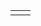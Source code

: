 <table>
    <tr>
        <td class="left" colspan="3">
        </td>
        <td class="right">
        </td>                                                 
</table>
